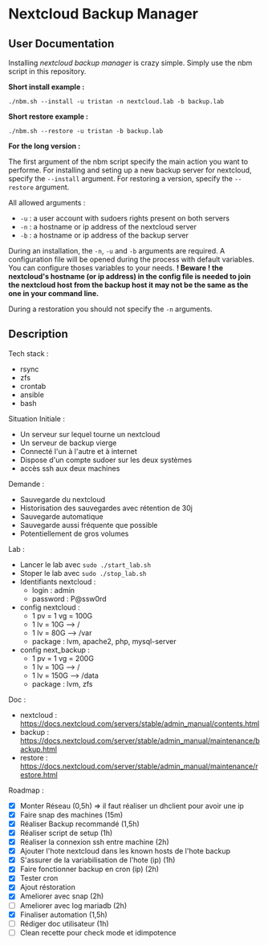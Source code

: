 # Nextcloud Backup Manager

## User Documentation

Installing *nextcloud backup manager* is crazy simple.
Simply use the nbm script in this repository.

**Short install example :**
```
./nbm.sh --install -u tristan -n nextcloud.lab -b backup.lab
```

**Short restore example :**
```
./nbm.sh --restore -u tristan -b backup.lab
```

**For the long version :**

The first argument of the nbm script specify the main action you want to performe.
For installing and seting up a new backup server for nextcloud, specify the `--install` argument.
For restoring a version, specify the `--restore` argument.

All allowed arguments :
* `-u` : a user account with sudoers rights present on both servers
* `-n` : a hostname or ip address of the nextcloud server
* `-b` : a hostname or ip address of the backup server

During an installation, the `-n`, `-u` and `-b` arguments are required.
A configuration file will be opened during the process with default variables.
You can configure thoses variables to your needs.
**! Beware ! the nextcloud's hostname (or ip address) in the config file is needed to join the nextcloud host from the backup host it may not be the same as the one in your command line.**

During a restoration you should not specify the `-n` arguments.

## Description

Tech stack :
- rsync
- zfs
- crontab
- ansible
- bash

Situation Initiale :
- Un serveur sur lequel tourne un nextcloud
- Un serveur de backup vierge
- Connecté l'un à l'autre et à internet
- Dispose d'un compte sudoer sur les deux systèmes
- accès ssh aux deux machines

Demande :
- Sauvegarde du nextcloud
- Historisation des sauvegardes avec rétention de 30j
- Sauvegarde automatique
- Sauvegarde aussi fréquente que possible
- Potentiellement de gros volumes

Lab :
- Lancer le lab avec `sudo ./start_lab.sh`
- Stoper le lab avec `sudo ./stop_lab.sh`
- Identifiants nextcloud :
  * login : admin
  * password : P@ssw0rd
- config nextcloud :
  * 1 pv = 1 vg = 100G
  * 1 lv = 10G --> /
  * 1 lv = 80G --> /var
  * package : lvm, apache2, php, mysql-server
- config next_backup :
  * 1 pv = 1 vg = 200G
  * 1 lv = 10G  --> /
  * 1 lv = 150G --> /data
  * package : lvm, zfs

Doc :
- nextcloud : https://docs.nextcloud.com/servers/stable/admin_manual/contents.html
- backup    : https://docs.nextcloud.com/server/stable/admin_manual/maintenance/backup.html
- restore   : https://docs.nextcloud.com/server/stable/admin_manual/maintenance/restore.html

Roadmap :
- [x] Monter Réseau (0,5h) => il faut réaliser un dhclient pour avoir une ip
- [x] Faire snap des machines (15m)
- [x] Réaliser Backup recommandé (1,5h)
- [x] Réaliser script de setup (1h)
- [x] Réaliser la connexion ssh entre machine (2h)
- [x] Ajouter l'hote nextcloud dans les known hosts de l'hote backup
- [x] S'assurer de la variabilisation de l'hote (ip) (1h)
- [x] Faire fonctionner backup en cron (ip) (2h)
- [x] Tester cron
- [x] Ajout réstoration
- [x] Ameliorer avec snap (2h)
- [ ] Ameliorer avec log mariadb (2h)
- [x] Finaliser automation (1,5h)
- [ ] Rédiger doc utilisateur (1h)
- [ ] Clean recette pour check mode et idimpotence

